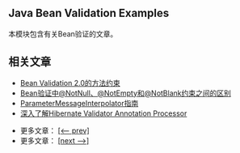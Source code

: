 ## Java Bean Validation Examples

本模块包含有关Bean验证的文章。

## 相关文章

+ [Bean Validation 2.0的方法约束](docs/Bean-Validation2.0的方法约束.md)
+ [Bean验证中@NotNull、@NotEmpty和@NotBlank约束之间的区别](docs/Bean验证中@NotNull-@NotEmpty和@NotBlank约束之间的区别.md)
+ [ParameterMessageInterpolator指南](docs/ParameterMessageInterpolator指南.md)
+ [深入了解Hibernate Validator Annotation Processor](docs/深入了解Hibernate-Validator-Annotation-Processor.md)

- 更多文章： [[<-- prev]](../javax-validation-1/README.md)
- 更多文章： [[next -->]](../javax-validation-advanced/README.md)